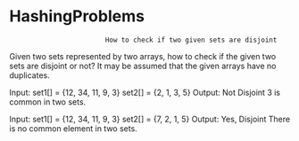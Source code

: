 # HashingProblems
                            How to check if two given sets are disjoint
                            
Given two sets represented by two arrays, how to check if the given two sets are disjoint or not? It may be assumed that the given arrays have no duplicates.

Input: set1[] = {12, 34, 11, 9, 3}
       set2[] = {2, 1, 3, 5}
Output: Not Disjoint
3 is common in two sets.

Input: set1[] = {12, 34, 11, 9, 3}
       set2[] = {7, 2, 1, 5}
Output: Yes, Disjoint
There is no common element in two sets.